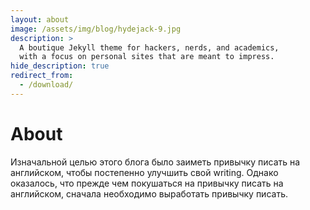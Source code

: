 ```yaml
---
layout: about
image: /assets/img/blog/hydejack-9.jpg
description: >
  A boutique Jekyll theme for hackers, nerds, and academics,
  with a focus on personal sites that are meant to impress.
hide_description: true
redirect_from:
  - /download/
---
```


# About

<!--author-->

Изначальной целью этого блога было заиметь привычку писать на английском, чтобы постепенно улучшить свой writing.
Однако оказалось, что прежде чем покушаться на привычку писать на английском, сначала необходимо выработать привычку писать. 




